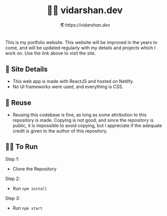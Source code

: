 <h1 align='center'>🧑‍💻 vidarshan.dev</h1> 
<h6 align='center'>🌎 https://vidarshan.dev</h6>

This is my portfolio website. This website will be improved in the years to come, and will be updated regularly with my details and projects which I work on. Use the link above to visit the site.

## 💁 Site Details

- This web app is made with ReactJS and hosted on Netlify.
- No UI frameworks were used, and everything is CSS.

## 📌 Reuse

- Reusing this codebase is fine, as long as some attribution to this repository is made. Copying is not good, and since the repository is public,
  it is impossible to avoid copying, but I appreciate if the adequate credit is given to the author of this repository.

## 🏃‍♂️ To Run

Step 1:

- Clone the Repository

Step 2:

- Run `npm install`

Step 3:

- Run `npm start`
